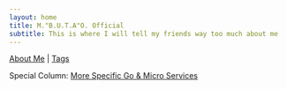 ```yaml
---
layout: home
title: M."B.U.T.A"O. Official
subtitle: This is where I will tell my friends way too much about me
---
```


[About Me](aboutme.md)  |    [Tags](tags.html)

Special Column: [More Specific Go & Micro Services](go_index.md)
